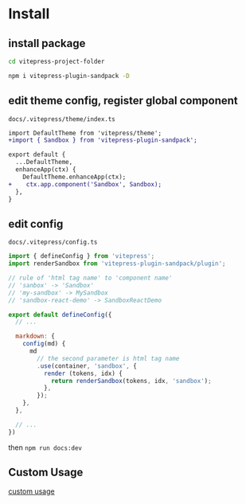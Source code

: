 # Install

## install package

```bash
cd vitepress-project-folder

npm i vitepress-plugin-sandpack -D
```

## edit theme config, register global component

`docs/.vitepress/theme/index.ts`

```diff
import DefaultTheme from 'vitepress/theme';
+import { Sandbox } from 'vitepress-plugin-sandpack';

export default {
  ...DefaultTheme,
  enhanceApp(ctx) {
    DefaultTheme.enhanceApp(ctx);
+    ctx.app.component('Sandbox', Sandbox);
  },
}
```

## edit config

`docs/.vitepress/config.ts`

```js
import { defineConfig } from 'vitepress';
import renderSandbox from 'vitepress-plugin-sandpack/plugin';

// rule of 'html tag name' to 'component name'
// 'sanbox' -> 'Sandbox'
// 'my-sandbox' -> MySandbox
// 'sandbox-react-demo' -> SandboxReactDemo

export default defineConfig({
  // ...

  markdown: {
    config(md) {
      md
        // the second parameter is html tag name
        .use(container, 'sandbox', {
          render (tokens, idx) {
            return renderSandbox(tokens, idx, 'sandbox');
          },
        });
    },
  },

  // ...
})
```

then `npm run docs:dev`

## Custom Usage

[custom usage](/custom-usage/custom)
